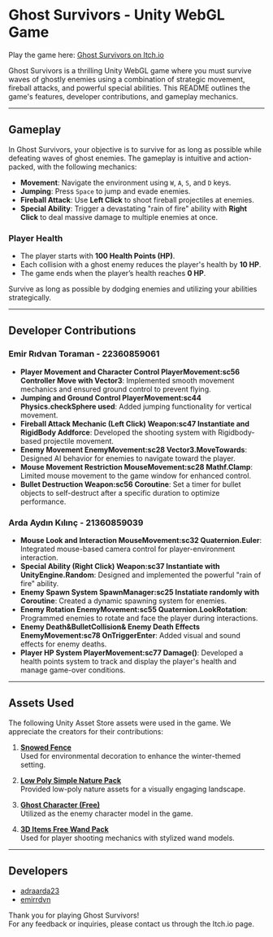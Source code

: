 # Ghost Survivors - Unity WebGL Game

Play the game here: [Ghost Survivors on Itch.io](https://emirrdvn.itch.io/ghost-survivors)

Ghost Survivors is a thrilling Unity WebGL game where you must survive waves of ghostly enemies using a combination of strategic movement, fireball attacks, and powerful special abilities. This README outlines the game's features, developer contributions, and gameplay mechanics.

---

## Gameplay

In Ghost Survivors, your objective is to survive for as long as possible while defeating waves of ghost enemies. The gameplay is intuitive and action-packed, with the following mechanics:  

- **Movement**: Navigate the environment using `W`, `A`, `S`, and `D` keys.  
- **Jumping**: Press `Space` to jump and evade enemies.  
- **Fireball Attack**: Use **Left Click** to shoot fireball projectiles at enemies.  
- **Special Ability**: Trigger a devastating "rain of fire" ability with **Right Click** to deal massive damage to multiple enemies at once.  

### Player Health
- The player starts with **100 Health Points (HP)**.  
- Each collision with a ghost enemy reduces the player's health by **10 HP**.  
- The game ends when the player’s health reaches **0 HP**.

Survive as long as possible by dodging enemies and utilizing your abilities strategically.

---

## Developer Contributions

### Emir Rıdvan Toraman - 22360859061
- **Player Movement and Character Control PlayerMovement:sc56 Controller Move with Vector3**: Implemented smooth movement mechanics and ensured ground control to prevent flying.  
- **Jumping and Ground Control PlayerMovement:sc44 Physics.checkSphere used**: Added jumping functionality for vertical movement.  
- **Fireball Attack Mechanic (Left Click) Weapon:sc47 Instantiate and RigidBody Addforce**: Developed the shooting system with Rigidbody-based projectile movement.  
- **Enemy Movement EnemyMovement:sc28 Vector3.MoveTowards**: Designed AI behavior for enemies to navigate toward the player.  
- **Mouse Movement Restriction MouseMovement:sc28 Mathf.Clamp**: Limited mouse movement to the game window for enhanced control.  
- **Bullet Destruction Weapon:sc56 Coroutine**: Set a timer for bullet objects to self-destruct after a specific duration to optimize performance.  

### Arda Aydın Kılınç - 21360859039
- **Mouse Look and Interaction MouseMovement:sc32 Quaternion.Euler**: Integrated mouse-based camera control for player-environment interaction.  
- **Special Ability (Right Click) Weapon:sc37 Instantiate with UnityEngine.Random**: Designed and implemented the powerful "rain of fire" ability.  
- **Enemy Spawn System SpawnManager:sc25 Instatiate randomly with Coroutine**: Created a dynamic spawning system for enemies.  
- **Enemy Rotation EnemyMovement:sc55 Quaternion.LookRotation**: Programmed enemies to rotate and face the player during interactions.  
- **Enemy Death&BulletCollision& Enemy Death Effects EnemyMovement:sc78 OnTriggerEnter**: Added visual and sound effects for enemy deaths.  
- **Player HP System PlayerMovement:sc77 Damage()**: Developed a health points system to track and display the player's health and manage game-over conditions.  

---

## Assets Used

The following Unity Asset Store assets were used in the game. We appreciate the creators for their contributions:

1. **[Snowed Fence](https://assetstore.unity.com/packages/3d/environments/snowed-fence-6722)**  
   Used for environmental decoration to enhance the winter-themed setting.  

2. **[Low Poly Simple Nature Pack](https://assetstore.unity.com/packages/3d/environments/landscapes/low-poly-simple-nature-pack-162153)**  
   Provided low-poly nature assets for a visually engaging landscape.  

3. **[Ghost Character (Free)](https://assetstore.unity.com/packages/3d/characters/creatures/ghost-character-free-267003)**  
   Utilized as the enemy character model in the game.  

4. **[3D Items Free Wand Pack](https://assetstore.unity.com/packages/3d/props/weapons/3d-items-free-wand-pack-46225)**  
   Used for player shooting mechanics with stylized wand models.  

---

## Developers

- [adraarda23](https://github.com/adraarda23)  
- [emirrdvn](https://github.com/emirrdvn)

Thank you for playing Ghost Survivors!  
For any feedback or inquiries, please contact us through the Itch.io page.
